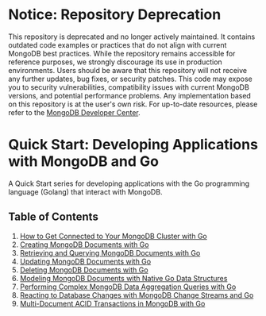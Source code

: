 # Notice: Repository Deprecation
This repository is deprecated and no longer actively maintained. It contains outdated code examples or practices that do not align with current MongoDB best practices. While the repository remains accessible for reference purposes, we strongly discourage its use in production environments.
Users should be aware that this repository will not receive any further updates, bug fixes, or security patches. This code may expose you to security vulnerabilities, compatibility issues with current MongoDB versions, and potential performance problems. Any implementation based on this repository is at the user's own risk.
For up-to-date resources, please refer to the [MongoDB Developer Center](https://mongodb.com/developer).


# Quick Start: Developing Applications with MongoDB and Go

A Quick Start series for developing applications with the Go programming language (Golang) that interact with MongoDB.

## Table of Contents

1. [How to Get Connected to Your MongoDB Cluster with Go](connecting/connecting-to-your-mongodb-cluster-with-go.md)
2. [Creating MongoDB Documents with Go](creating/creating-mongodb-documents-with-go.md)
3. [Retrieving and Querying MongoDB Documents with Go](retrieving/retrieving-and-querying-mongodb-documents-with-go.md)
4. [Updating MongoDB Documents with Go](updating/updating-mongodb-documents-with-go.md)
5. [Deleting MongoDB Documents with Go](deleting/deleting-documents-in-a-mongodb-collection-with-go.md)
6. [Modeling MongoDB Documents with Native Go Data Structures](modeling/modeling-mongodb-documents-with-native-go-data-structures.md)
7. [Performing Complex MongoDB Data Aggregation Queries with Go](aggregation/performing-complex-mongodb-data-aggregation-queries-with-go.md)
8. [Reacting to Database Changes with MongoDB Change Streams and Go](change-streams/reacting-to-database-changes-with-mongodb-change-streams-and-go.md)
9. [Multi-Document ACID Transactions in MongoDB with Go](transactions/multi-document-acid-transactions-mongodb-go.md)
